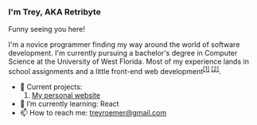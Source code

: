 ### I'm Trey, AKA Retribyte

Funny seeing you here!

I'm a novice programmer finding my way around the world of software development. I'm currently pursuing a bachelor's degree in Computer Science at the University of West Florida.
Most of my experience lands in school assignments and a little front-end web development<sup>[[1]](https://vortox.miraheze.org/) [[2]](https://music.retri.space/)</sup>.

- 🔭 Current projects:
    1. [My personal website](https://music.retri.space)
- 🧠 I’m currently learning: React
- 📫 How to reach me: [treyroemer@gmail.com](mailto:treyroemer@gmail.com)
